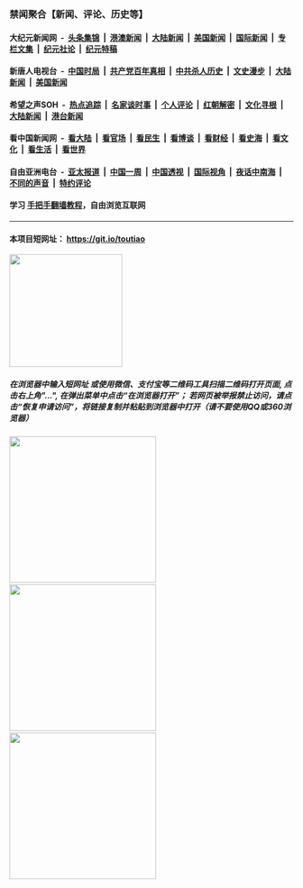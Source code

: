 ### 禁闻聚合【新闻、评论、历史等】

#### 大纪元新闻网 &nbsp;-&nbsp; [头条集锦](indexes/E头条集锦.md?t=02080955) &nbsp;|&nbsp; [港澳新闻](indexes/E港澳新闻.md?t=02080955)  &nbsp;|&nbsp; [大陆新闻](indexes/E大陆新闻.md?t=02080955) &nbsp;|&nbsp; [美国新闻](indexes/E美国新闻.md?t=02080955) &nbsp;|&nbsp; [国际新闻](indexes/E国际新闻.md?t=02080955) &nbsp;|&nbsp; [专栏文集](indexes/E专栏文集.md?t=02080955) &nbsp;|&nbsp; [纪元社论](indexes/E纪元社论.md?t=02080955) &nbsp;|&nbsp; [纪元特稿](indexes/E纪元特稿.md?t=02080955) 

#### 新唐人电视台 &nbsp;-&nbsp; [中国时局](indexes/N中国时局.md?t=02080955) &nbsp;|&nbsp; [共产党百年真相](indexes/N共产党百年真相.md?t=02080955) &nbsp;|&nbsp; [中共杀人历史](indexes/N中共杀人历史.md?t=02080955) &nbsp;|&nbsp; [文史漫步](indexes/N文史漫步.md?t=02080955) &nbsp;|&nbsp; [大陆新闻](indexes/N大陆新闻.md?t=02080955) &nbsp;|&nbsp; [美国新闻](indexes/N美国新闻.md?t=02080955)

#### 希望之声SOH &nbsp;-&nbsp; [热点追踪](indexes/H热点追踪.md?t=02080955) &nbsp;|&nbsp; [名家谈时事](indexes/H名家谈时事.md?t=02080955) &nbsp;|&nbsp; [个人评论](indexes/H个人评论.md?t=02080955)  &nbsp;|&nbsp; [红朝解密](indexes/H红朝解密.md?t=02080955) &nbsp;|&nbsp; [文化寻根](indexes/H文化寻根.md?t=02080955) &nbsp;|&nbsp; [大陆新闻](indexes/H大陆新闻.md?t=02080955) &nbsp;|&nbsp; [港台新闻](indexes/H港台新闻.md?t=02080955)

#### 看中国新闻网 &nbsp;-&nbsp; [看大陆](indexes/S看大陆.md?t=02080955) &nbsp;|&nbsp; [看官场](indexes/S看官场.md?t=02080955) &nbsp;|&nbsp; [看民生](indexes/S看民生.md?t=02080955)  &nbsp;|&nbsp; [看博谈](indexes/S看博谈.md?t=02080955) &nbsp;|&nbsp; [看财经](indexes/S看财经.md?t=02080955) &nbsp;|&nbsp; [看史海](indexes/S看史海.md?t=02080955) &nbsp;|&nbsp; [看文化](indexes/S看文化.md?t=02080955) &nbsp;|&nbsp; [看生活](indexes/S看生活.md?t=02080955) &nbsp;|&nbsp; [看世界](indexes/S看世界.md?t=02080955)

#### 自由亚洲电台 &nbsp;-&nbsp; [亚太报道](indexes/R亚太报道.md?t=02080955) &nbsp;|&nbsp; [中国一周](indexes/R中国一周.md?t=02080955) &nbsp;|&nbsp; [中国透视](indexes/R中国透视.md?t=02080955)  &nbsp;|&nbsp; [国际视角](indexes/R国际视角.md?t=02080955) &nbsp;|&nbsp; [夜话中南海](indexes/R夜话中南海.md?t=02080955) &nbsp;|&nbsp; [不同的声音](indexes/R不同的声音.md?t=02080955) &nbsp;|&nbsp; [特约评论](indexes/R特约评论.md?t=02080955)

#### 学习 [手把手翻墙教程](https://github.com/gfw-breaker/guides/wiki)，自由浏览互联网

----

#### 本项目短网址： https://git.io/toutiao
<img src="https://raw.githubusercontent.com/gfw-breaker/banned-news/master/scripts/img/qr.png" width="200px"/>  

##### 在浏览器中输入短网址 或使用微信、支付宝等二维码工具扫描二维码打开页面, 点击右上角"...", 在弹出菜单中点击“在浏览器打开”； 若网页被举报禁止访问，请点击“恢复申请访问”，将链接复制并粘贴到浏览器中打开（请不要使用QQ或360浏览器）

<img src="https://raw.githubusercontent.com/gfw-breaker/banned-news/master/scripts/img/1.png" width="260px"/> &nbsp; <img src="https://raw.githubusercontent.com/gfw-breaker/banned-news/master/scripts/img/2.png" width="260px"/> &nbsp; <img src="https://raw.githubusercontent.com/gfw-breaker/banned-news/master/scripts/img/3.png" width="260px"/>
